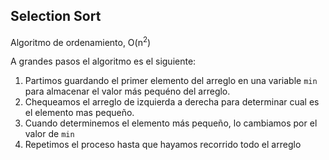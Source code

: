 ## Selection Sort

Algoritmo de ordenamiento, O(n<sup>2</sup>)

A grandes pasos el algoritmo es el siguiente:

1. Partimos guardando el primer elemento del arreglo en una variable `min` para almacenar el valor más pequéno del arreglo.
2. Chequeamos el arreglo de izquierda a derecha para determinar cual es el elemento mas pequeño.
3. Cuando determinemos el elemento más pequeño, lo cambiamos por el valor de `min`
4. Repetimos el proceso hasta que hayamos recorrido todo el arreglo 